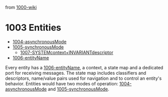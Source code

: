 from [1000-wiki](1000-wiki.md)
# 1003 Entities
- [1004-asynchronousMode](1004-asynchronousMode.md)
- [1005-synchronousMode](1005-synchronousMode.md)
    - [1007-SYSTEMcontext+INVARIANTdescriptor](1007-SYSTEMcontext+INVARIANTdescriptor.md)
- [1006-entityName](1006-entityName.md)

Every entity has a [1006-entityName](1006-entityName.md), a context, a state map and a dedicated port for receiving messages. The state map includes classifiers and descriptors, name/value pairs used for navigation and to control an entity's behavior. Entities would have two modes of operation: [1004-asynchronousMode](1004-asynchronousMode.md) and [1005-synchronousMode](1005-synchronousMode.md). 